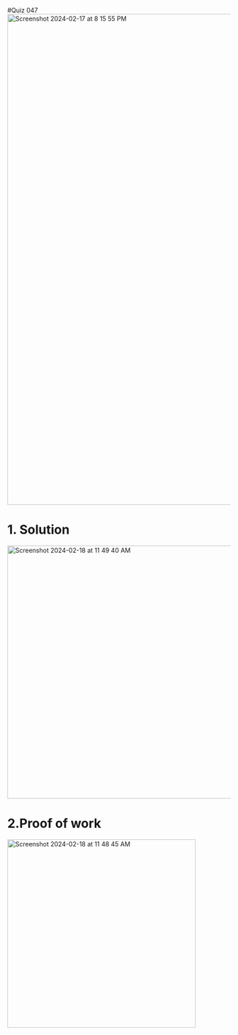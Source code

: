 #Quiz 047
<img width="1108" alt="Screenshot 2024-02-17 at 8 15 55 PM" src="https://github.com/K-Schriber/Unit-3-Comp-Sci/assets/142757998/14526ab3-b531-4340-bfa4-aedcf304b6af">

# 1. Solution
<img width="571" alt="Screenshot 2024-02-18 at 11 49 40 AM" src="https://github.com/K-Schriber/Unit-3-Comp-Sci/assets/142757998/d39e4677-db5e-4fe7-9d01-5a64e481ae8c">


# 2.Proof of work



<img width="425" alt="Screenshot 2024-02-18 at 11 48 45 AM" src="https://github.com/K-Schriber/Unit-3-Comp-Sci/assets/142757998/4b5bbae6-0d17-43c3-b19d-9cf00c229942">

